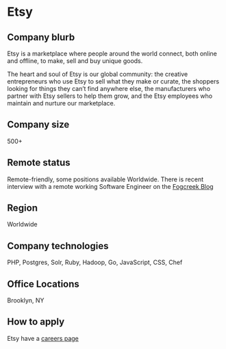 # Etsy

## Company blurb

Etsy is a marketplace where people around the world connect, both online and offline, to make, sell and buy unique goods.

The heart and soul of Etsy is our global community: the creative entrepreneurs who use Etsy to sell what they make or curate, the shoppers looking for things they can’t find anywhere else, the manufacturers who partner with Etsy sellers to help them grow, and the Etsy employees who maintain and nurture our marketplace.

## Company size

500+

## Remote status

Remote-friendly, some positions available Worldwide. There is recent interview with a remote working Software Engineer on the [Fogcreek Blog](http://blog.fogcreek.com/secrets-behind-etsys-remote-working-success-interview-with-brad-greenlee/)

## Region

Worldwide

## Company technologies

PHP, Postgres, Solr, Ruby, Hadoop, Go, JavaScript, CSS, Chef

## Office Locations

Brooklyn, NY

## How to apply

Etsy have a [careers page](https://www.etsy.com/careers)
